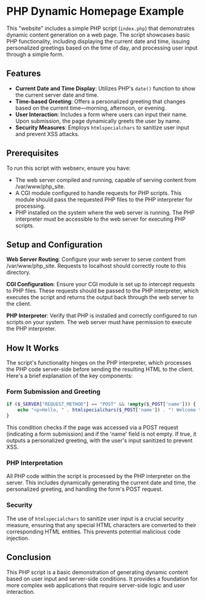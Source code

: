 # PHP Dynamic Homepage Example

This "website" includes a simple PHP script (`index.php`) that demonstrates dynamic content generation on a web page. The script showcases basic PHP functionality, including displaying the current date and time, issuing personalized greetings based on the time of day, and processing user input through a simple form.

## Features

- **Current Date and Time Display**: Utilizes PHP's `date()` function to show the current server date and time.
- **Time-based Greeting**: Offers a personalized greeting that changes based on the current time—morning, afternoon, or evening.
- **User Interaction**: Includes a form where users can input their name. Upon submission, the page dynamically greets the user by name.
- **Security Measures**: Employs `htmlspecialchars` to sanitize user input and prevent XSS attacks.

## Prerequisites

To run this script with webserv, ensure you have:

- The web server compiled and running, capable of serving content from /var/www/php_site.
- A CGI module configured to handle requests for PHP scripts. This module should pass the requested PHP files to the PHP interpreter for processing.
- PHP installed on the system where the web server is running. The PHP interpreter must be accessible to the web server for executing PHP scripts.

## Setup and Configuration

**Web Server Routing**: Configure your web server to serve content from /var/www/php_site. Requests to localhost should correctly route to this directory.

**CGI Configuration**: Ensure your CGI module is set up to intercept requests to PHP files. These requests should be passed to the PHP interpreter, which executes the script and returns the output back through the web server to the client.

**PHP Interpreter**: Verify that PHP is installed and correctly configured to run scripts on your system. The web server must have permission to execute the PHP interpreter.

## How It Works

The script's functionality hinges on the PHP interpreter, which processes the PHP code server-side before sending the resulting HTML to the client. Here's a brief explanation of the key components:

### Form Submission and Greeting

```php
if ($_SERVER["REQUEST_METHOD"] == "POST" && !empty($_POST['name'])) {
    echo "<p>Hello, " . htmlspecialchars($_POST['name']) . "! Welcome to our site.</p>";
}
```

This condition checks if the page was accessed via a POST request (indicating a form submission) and if the 'name' field is not empty. If true, it outputs a personalized greeting, with the user's input sanitized to prevent XSS.

### PHP Interpretation

All PHP code within the script is processed by the PHP interpreter on the server. This includes dynamically generating the current date and time, the personalized greeting, and handling the form's POST request.

### Security

The use of `htmlspecialchars` to sanitize user input is a crucial security measure, ensuring that any special HTML characters are converted to their corresponding HTML entities. This prevents potential malicious code injection.

## Conclusion

This PHP script is a basic demonstration of generating dynamic content based on user input and server-side conditions. It provides a foundation for more complex web applications that require server-side logic and user interaction.
